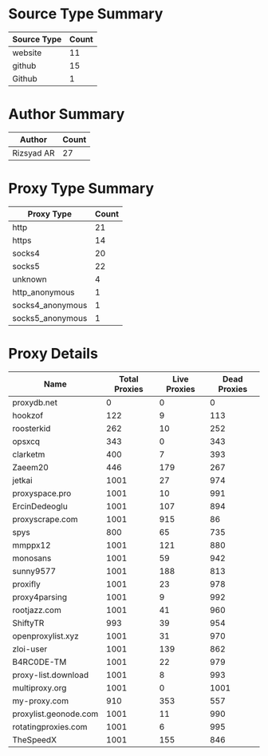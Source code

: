 # Source Type Summary

| Source Type | Count |
|-------------|-------|
| website | 11 |
| github | 15 |
| Github | 1 |


# Author Summary

| Author | Count |
|--------|-------|
| Rizsyad AR | 27 |


# Proxy Type Summary

| Proxy Type | Count |
|------------|-------|
| http | 21 |
| https | 14 |
| socks4 | 20 |
| socks5 | 22 |
| unknown | 4 |
| http_anonymous | 1 |
| socks4_anonymous | 1 |
| socks5_anonymous | 1 |


# Proxy Details

| Name | Total Proxies | Live Proxies | Dead Proxies |
|------|---------------|--------------|---------------|
| proxydb.net | 0 | 0 | 0 |
| hookzof | 122 | 9 | 113 |
| roosterkid | 262 | 10 | 252 |
| opsxcq | 343 | 0 | 343 |
| clarketm | 400 | 7 | 393 |
| Zaeem20 | 446 | 179 | 267 |
| jetkai | 1001 | 27 | 974 |
| proxyspace.pro | 1001 | 10 | 991 |
| ErcinDedeoglu | 1001 | 107 | 894 |
| proxyscrape.com | 1001 | 915 | 86 |
| spys | 800 | 65 | 735 |
| mmppx12 | 1001 | 121 | 880 |
| monosans | 1001 | 59 | 942 |
| sunny9577 | 1001 | 188 | 813 |
| proxifly | 1001 | 23 | 978 |
| proxy4parsing | 1001 | 9 | 992 |
| rootjazz.com | 1001 | 41 | 960 |
| ShiftyTR | 993 | 39 | 954 |
| openproxylist.xyz | 1001 | 31 | 970 |
| zloi-user | 1001 | 139 | 862 |
| B4RC0DE-TM | 1001 | 22 | 979 |
| proxy-list.download | 1001 | 8 | 993 |
| multiproxy.org | 1001 | 0 | 1001 |
| my-proxy.com | 910 | 353 | 557 |
| proxylist.geonode.com | 1001 | 11 | 990 |
| rotatingproxies.com | 1001 | 6 | 995 |
| TheSpeedX | 1001 | 155 | 846 |
